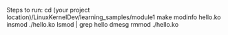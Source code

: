 Steps to run:
cd (your project location)/LinuxKernelDev/learning_samples/module1
make
modinfo hello.ko
insmod ./hello.ko
lsmod  | grep hello
dmesg
rmmod ./hello.ko
